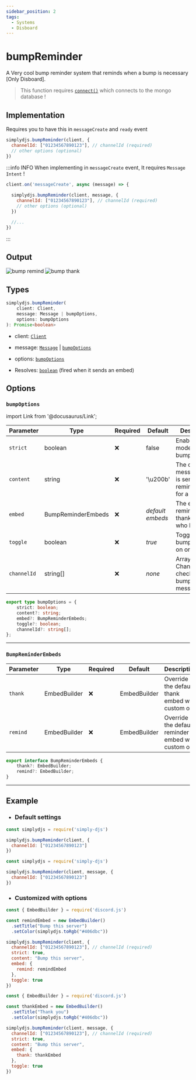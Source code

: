 ```yaml
---
sidebar_position: 2
tags:
  - Systems
  - Disboard
---
```


# bumpReminder

 A Very cool bump reminder system that reminds when a bump is necessary
 [Only Disboard].


> This function requires [`connect()`](/docs/general/connect.md) which connects to the mongo database !

## Implementation

Requires you to have this in `messageCreate` and `ready` event

```js title="ready.js"
simplydjs.bumpReminder(client, {
  channelId: ["01234567890123"], // channelId (required)
  // other options (optional)
})
```


:::info INFO
When implementing in `messageCreate` event, It requires `Message Intent` !

```js title="messageCreate.js"
client.on('messageCreate', async (message) => {
  
  simplydjs.bumpReminder(client, message, {
    channelId: ["01234567890123"], // channelId (required)
    // other options (optional)
  })

  //...
})
```
:::


## Output

![bump remind](https://i.postimg.cc/vH1F8r0d/image.png)
![bump thank](https://i.postimg.cc/RFyFqSxS/image.png)

## Types
```ts
simplydjs.bumpReminder(
	client: Client,
	message: Message | bumpOptions,
	options: bumpOptions
): Promise<boolean>
```

- client: [`Client`](https://old.discordjs.dev/#/docs/discord.js/main/class/Client)
- message: [`Message`](https://old.discordjs.dev/#/docs/discord.js/main/class/Message) | [`bumpOptions`](#bumpoptions)
- options: [`bumpOptions`](#bumpoptions)

- Resolves: [`boolean`](https://developer.mozilla.org/en-US/docs/Web/JavaScript/Reference/Global_Objects/Boolean) (fired when it sends an embed)

## Options

### `bumpOptions`

import Link from '@docusaurus/Link';

| Parameter | Type | Required | Default | Description |
| --------- | ----- | -------- | -------- | ---------- |
| `strict` | <Link to="https://developer.mozilla.org/en-US/docs/Web/JavaScript/Reference/Global_Objects/Boolean">boolean</Link>       | ❌ | false | Enables strict mode in bumpReminder |
| `content` | <Link to="https://developer.mozilla.org/en-US/docs/Web/JavaScript/Reference/Global_Objects/String">string</Link>       | ❌        | '\u200b'  | The content of message that is sent to remind (useful for a ping) |
| `embed` | <Link to="#bumpreminderembeds">BumpReminderEmbeds</Link> | ❌  | _default embeds_     | The embeds to remind or thank the user who bumped |
| `toggle` | <Link to="https://developer.mozilla.org/en-US/docs/Web/JavaScript/Reference/Global_Objects/Boolean">boolean</Link>       | ❌        | _true_     | Toggle the bumpReminder on or off. |
| `channelId`       | <Link to="https://old.discordjs.dev/#/docs/discord.js/main/class/TextChannel?scrollTo=id">string[]</Link> | ❌ | _none_     | Array of Channel Id to check any bump messages  |


```ts
export type bumpOptions = {
	strict: boolean;
	content?: string;
	embed?: BumpReminderEmbeds;
	toggle?: boolean;
	channelId?: string[];
};
```

-------------

### `BumpReminderEmbeds`

| Parameter | Type | Required | Default | Description |
| --------- | ----- | -------- | -------- | ---------- |
| `thank` | <Link to="https://old.discordjs.dev/#/docs/discord.js/main/class/EmbedBuilder">EmbedBuilder</Link>       | ❌  | EmbedBuilder  | Override the default thank embed with custom one |
| `remind` | <Link to="https://old.discordjs.dev/#/docs/discord.js/main/class/EmbedBuilder">EmbedBuilder</Link>  | ❌  | EmbedBuilder  | Override the default reminder embed with custom one |

```ts
export interface BumpReminderEmbeds {
	thank?: EmbedBuilder;
	remind?: EmbedBuilder;
}
```

---------------------

## Example

- ### Default settings

```js title="ready.js"
const simplydjs = require('simply-djs')

simplydjs.bumpReminder(client, {
  channelId: ["01234567890123"]
})
```

```js title="messageCreate.js"
const simplydjs = require('simply-djs')

simplydjs.bumpReminder(client, message, {
  channelId: ["01234567890123"]
})
```

- ### Customized with options

```js title="ready.js"
const { EmbedBuilder } = require('discord.js')

const remindEmbed = new EmbedBuilder()
  .setTitle("Bump this server")
  .setColor(simplydjs.toRgb("#406dbc"))

simplydjs.bumpReminder(client, {
  channelId: ["01234567890123"], // channelId (required)
  strict: true,
  content: "Bump this server",
  embed: {
    remind: remindEmbed
  },
  toggle: true
})
```

```js title="messageCreate.js"
const { EmbedBuilder } = require('discord.js')

const thankEmbed = new EmbedBuilder()
  .setTitle("Thank you")
  .setColor(simplydjs.toRgb("#406dbc"))

simplydjs.bumpReminder(client, message, {
  channelId: ["01234567890123"], // channelId (required)
  strict: true,
  content: "Bump this server",
  embed: {
    thank: thankEmbed
  },
  toggle: true
})
```

